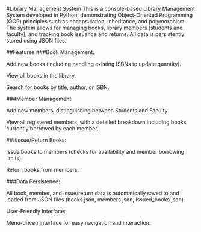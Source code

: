 #Library Management System
This is a console-based Library Management System developed in Python, demonstrating Object-Oriented Programming (OOP) principles such as encapsulation, inheritance, and polymorphism. The system allows for managing books, library members (students and faculty), and tracking book issuance and returns. All data is persistently stored using JSON files.

##Features
###Book Management:

Add new books (including handling existing ISBNs to update quantity).

View all books in the library.

Search for books by title, author, or ISBN.

###Member Management:

Add new members, distinguishing between Students and Faculty.

View all registered members, with a detailed breakdown including books currently borrowed by each member.

###Issue/Return Books:

Issue books to members (checks for availability and member borrowing limits).

Return books from members.

###Data Persistence:

All book, member, and issue/return data is automatically saved to and loaded from JSON files (books.json, members.json, issued_books.json).

User-Friendly Interface:

Menu-driven interface for easy navigation and interaction.

